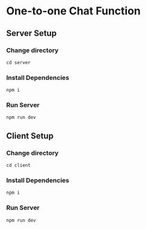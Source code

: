 # One-to-one Chat Function

## Server Setup

### Change directory

```
cd server
```

### Install Dependencies

```
npm i
```

### Run Server

```
npm run dev
```

## Client Setup

### Change directory

```
cd client
```

### Install Dependencies

```
npm i
```

### Run Server

```
npm run dev
```
